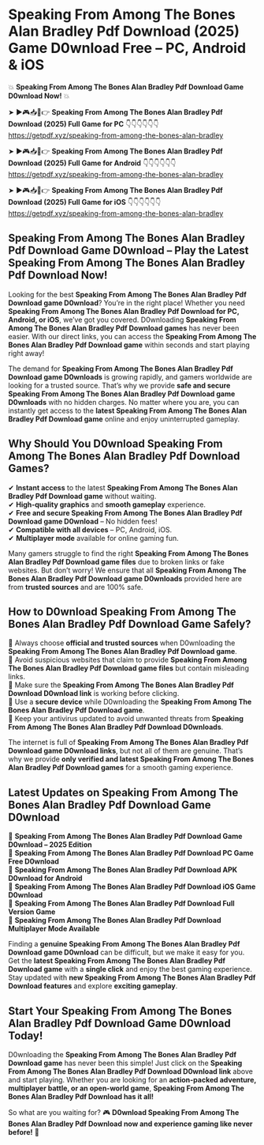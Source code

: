 # Speaking From Among The Bones Alan Bradley Pdf Download (2025) Game D0wnload Free – PC, Android & iOS

💥 **Speaking From Among The Bones Alan Bradley Pdf Download Game D0wnload Now!** 💥  

➤ ►🎮📥📱👉 **Speaking From Among The Bones Alan Bradley Pdf Download (2025) Full Game for PC** 👇👇👇👇👇👇  
https://getpdf.xyz/speaking-from-among-the-bones-alan-bradley  

➤ ►🎮📥📱👉 **Speaking From Among The Bones Alan Bradley Pdf Download (2025) Full Game for Android** 👇👇👇👇👇👇  
https://getpdf.xyz/speaking-from-among-the-bones-alan-bradley  

➤ ►🎮📥📱👉 **Speaking From Among The Bones Alan Bradley Pdf Download (2025) Full Game for iOS** 👇👇👇👇👇👇  
https://getpdf.xyz/speaking-from-among-the-bones-alan-bradley  

## Speaking From Among The Bones Alan Bradley Pdf Download Game D0wnload – Play the Latest Speaking From Among The Bones Alan Bradley Pdf Download Now!

Looking for the best **Speaking From Among The Bones Alan Bradley Pdf Download game D0wnload**? You’re in the right place! Whether you need **Speaking From Among The Bones Alan Bradley Pdf Download for PC, Android, or iOS**, we’ve got you covered. D0wnloading **Speaking From Among The Bones Alan Bradley Pdf Download games** has never been easier. With our direct links, you can access the **Speaking From Among The Bones Alan Bradley Pdf Download game** within seconds and start playing right away!  

The demand for **Speaking From Among The Bones Alan Bradley Pdf Download game D0wnloads** is growing rapidly, and gamers worldwide are looking for a trusted source. That’s why we provide **safe and secure Speaking From Among The Bones Alan Bradley Pdf Download game D0wnloads** with no hidden charges. No matter where you are, you can instantly get access to the **latest Speaking From Among The Bones Alan Bradley Pdf Download game** online and enjoy uninterrupted gameplay.  

## **Why Should You D0wnload Speaking From Among The Bones Alan Bradley Pdf Download Games?**  

✔ **Instant access** to the latest **Speaking From Among The Bones Alan Bradley Pdf Download game** without waiting.  
✔ **High-quality graphics** and **smooth gameplay** experience.  
✔ **Free and secure Speaking From Among The Bones Alan Bradley Pdf Download game D0wnload** – No hidden fees!  
✔ **Compatible with all devices** – PC, Android, iOS.  
✔ **Multiplayer mode** available for online gaming fun.  

Many gamers struggle to find the right **Speaking From Among The Bones Alan Bradley Pdf Download game files** due to broken links or fake websites. But don’t worry! We ensure that all **Speaking From Among The Bones Alan Bradley Pdf Download game D0wnloads** provided here are from **trusted sources** and are 100% safe.  

## **How to D0wnload Speaking From Among The Bones Alan Bradley Pdf Download Game Safely?**  

📌 Always choose **official and trusted sources** when D0wnloading the **Speaking From Among The Bones Alan Bradley Pdf Download game**.  
📌 Avoid suspicious websites that claim to provide **Speaking From Among The Bones Alan Bradley Pdf Download game files** but contain misleading links.  
📌 Make sure the **Speaking From Among The Bones Alan Bradley Pdf Download D0wnload link** is working before clicking.  
📌 Use a **secure device** while D0wnloading the **Speaking From Among The Bones Alan Bradley Pdf Download game**.  
📌 Keep your antivirus updated to avoid unwanted threats from **Speaking From Among The Bones Alan Bradley Pdf Download D0wnloads**.  

The internet is full of **Speaking From Among The Bones Alan Bradley Pdf Download game D0wnload links**, but not all of them are genuine. That’s why we provide **only verified and latest Speaking From Among The Bones Alan Bradley Pdf Download games** for a smooth gaming experience.  

## **Latest Updates on Speaking From Among The Bones Alan Bradley Pdf Download Game D0wnload**  

🔹 **Speaking From Among The Bones Alan Bradley Pdf Download Game D0wnload – 2025 Edition**  
🔹 **Speaking From Among The Bones Alan Bradley Pdf Download PC Game Free D0wnload**  
🔹 **Speaking From Among The Bones Alan Bradley Pdf Download APK D0wnload for Android**  
🔹 **Speaking From Among The Bones Alan Bradley Pdf Download iOS Game D0wnload**  
🔹 **Speaking From Among The Bones Alan Bradley Pdf Download Full Version Game**  
🔹 **Speaking From Among The Bones Alan Bradley Pdf Download Multiplayer Mode Available**  

Finding a **genuine Speaking From Among The Bones Alan Bradley Pdf Download game D0wnload** can be difficult, but we make it easy for you. Get the **latest Speaking From Among The Bones Alan Bradley Pdf Download game** with a **single click** and enjoy the best gaming experience. Stay updated with **new Speaking From Among The Bones Alan Bradley Pdf Download features** and explore **exciting gameplay**.  

## **Start Your Speaking From Among The Bones Alan Bradley Pdf Download Game D0wnload Today!**  

D0wnloading the **Speaking From Among The Bones Alan Bradley Pdf Download game** has never been this simple! Just click on the **Speaking From Among The Bones Alan Bradley Pdf Download D0wnload link** above and start playing. Whether you are looking for an **action-packed adventure, multiplayer battle, or an open-world game**, **Speaking From Among The Bones Alan Bradley Pdf Download has it all!**  

So what are you waiting for? 🎮 **D0wnload Speaking From Among The Bones Alan Bradley Pdf Download now and experience gaming like never before!** 🚀  